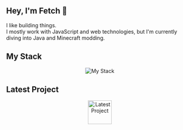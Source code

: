 ## Hey, I'm Fetch 👋

I like building things.  
I mostly work with JavaScript and web technologies, but I'm currently diving into Java and Minecraft modding.

## My Stack
<p align="center">
  <img src="https://skillicons.dev/icons?i=sublime,intellij,js,nodejs,webpack,nextjs,react,java,figma,mongodb,electron,vite,html,css,express,discordjs,playwright&theme=dark&perline=8" alt="My Stack" />
</p>

## Latest Project
<p align="center">
  <a href="https://discord.com/discovery/applications/1270062821287133205" target="_blank">
    <img src="https://i.postimg.cc/V6xjDKXF/64x64.png" alt="Latest Project" width="64" />
  </a>
</p>
